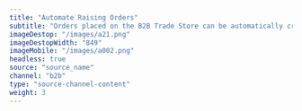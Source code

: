 ```yaml
---
title: "Automate Raising Orders"
subtitle: "Orders placed on the B2B Trade Store can be automatically created in source_name."
imageDestop: "/images/a21.png"
imageDestopWidth: "849"
imageMobile: "/images/a002.png"
headless: true
source: "source_name"
channel: "b2b"
type: "source-channel-content"
weight: 3
---
```

